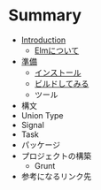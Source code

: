 # Summary

* [Introduction](README.md)
   * [Elmについて](aboutElm.md)
* [準備](elm.md)
   * [インストール](install.md)
   * [ビルドしてみる](makeElm.md)
   * ツール
* 構文
* Union Type
* Signal
* Task
* パッケージ
* プロジェクトの構築
   * Grunt
* 参考になるリンク先


